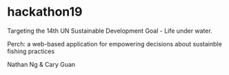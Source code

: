 # hackathon19
Targeting the 14th UN Sustainable Development Goal - Life under water.

Perch: a web-based application for empowering decisions about sustainble fishing practices

Nathan Ng & Cary Guan
